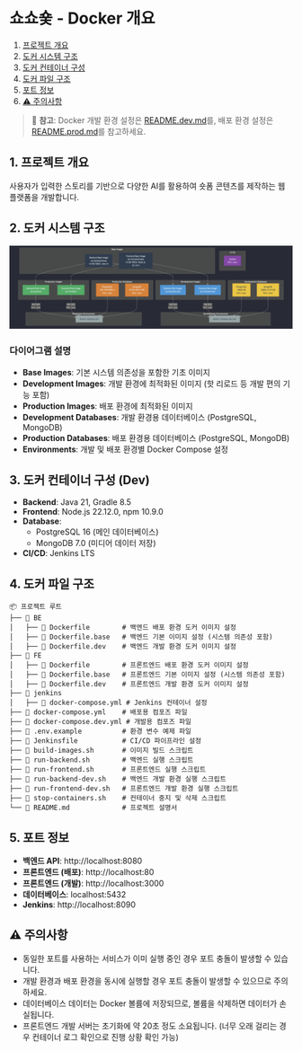 # 쇼쇼숓 - Docker 개요

1. [프로젝트 개요](#-프로젝트-개요)
2. [도커 시스템 구조](#-도커-시스템-구조)
3. [도커 컨테이너 구성](#️-도커-컨테이너-구성)
4. [도커 파일 구조](#-도커-파일-구조)
5. [포트 정보](#-포트-정보)  
6. [⚠️ 주의사항](#️-주의사항)

> 📝 **참고**: Docker 개발 환경 설정은 [README.dev.md](README.dev.md)를, 배포 환경 설정은 [README.prod.md](README.prod.md)를 참고하세요.

## 1. 프로젝트 개요
사용자가 입력한 스토리를 기반으로 다양한 AI를 활용하여 숏폼 콘텐츠를 제작하는 웹 플랫폼을 개발합니다.

## 2. 도커 시스템 구조
<img src='./PROJECT_IMAGES/docker-architecture.png'>

### 다이어그램 설명
- **Base Images**: 기본 시스템 의존성을 포함한 기초 이미지
- **Development Images**: 개발 환경에 최적화된 이미지 (핫 리로드 등 개발 편의 기능 포함)
- **Production Images**: 배포 환경에 최적화된 이미지
- **Development Databases**: 개발 환경용 데이터베이스 (PostgreSQL, MongoDB)
- **Production Databases**: 배포 환경용 데이터베이스 (PostgreSQL, MongoDB)
- **Environments**: 개발 및 배포 환경별 Docker Compose 설정

## 3. 도커 컨테이너 구성 (Dev)
- **Backend**: Java 21, Gradle 8.5
- **Frontend**: Node.js 22.12.0, npm 10.9.0
- **Database**: 
  - PostgreSQL 16 (메인 데이터베이스)
  - MongoDB 7.0 (미디어 데이터 저장)
- **CI/CD**: Jenkins LTS

## 4. 도커 파일 구조
```
📦 프로젝트 루트
├── 📂 BE
│   ├── 📄 Dockerfile        # 백엔드 배포 환경 도커 이미지 설정
│   ├── 📄 Dockerfile.base   # 백엔드 기본 이미지 설정 (시스템 의존성 포함)
│   ├── 📄 Dockerfile.dev    # 백엔드 개발 환경 도커 이미지 설정
├── 📂 FE
│   ├── 📄 Dockerfile        # 프론트엔드 배포 환경 도커 이미지 설정
│   ├── 📄 Dockerfile.base   # 프론트엔드 기본 이미지 설정 (시스템 의존성 포함)
│   ├── 📄 Dockerfile.dev    # 프론트엔드 개발 환경 도커 이미지 설정
├── 📂 jenkins
│   ├── 📄 docker-compose.yml # Jenkins 컨테이너 설정
├── 📄 docker-compose.yml    # 배포용 컴포즈 파일
├── 📄 docker-compose.dev.yml # 개발용 컴포즈 파일
├── 📄 .env.example          # 환경 변수 예제 파일
├── 📄 Jenkinsfile           # CI/CD 파이프라인 설정
├── 📄 build-images.sh       # 이미지 빌드 스크립트
├── 📄 run-backend.sh        # 백엔드 실행 스크립트
├── 📄 run-frontend.sh       # 프론트엔드 실행 스크립트
├── 📄 run-backend-dev.sh    # 백엔드 개발 환경 실행 스크립트
├── 📄 run-frontend-dev.sh   # 프론트엔드 개발 환경 실행 스크립트
├── 📄 stop-containers.sh    # 컨테이너 중지 및 삭제 스크립트
└── 📄 README.md             # 프로젝트 설명서
``` 

## 5. 포트 정보
- **백엔드 API**: http://localhost:8080
- **프론트엔드 (배포)**: http://localhost:80
- **프론트엔드 (개발)**: http://localhost:3000
- **데이터베이스**: localhost:5432
- **Jenkins**: http://localhost:8090

## ⚠️ 주의사항

- 동일한 포트를 사용하는 서비스가 이미 실행 중인 경우 포트 충돌이 발생할 수 있습니다.
- 개발 환경과 배포 환경을 동시에 실행할 경우 포트 충돌이 발생할 수 있으므로 주의하세요.
- 데이터베이스 데이터는 Docker 볼륨에 저장되므로, 볼륨을 삭제하면 데이터가 손실됩니다.
- 프론트엔드 개발 서버는 초기화에 약 20초 정도 소요됩니다. (너무 오래 걸리는 경우 컨테이너 로그 확인으로 진행 상황 확인 가능)